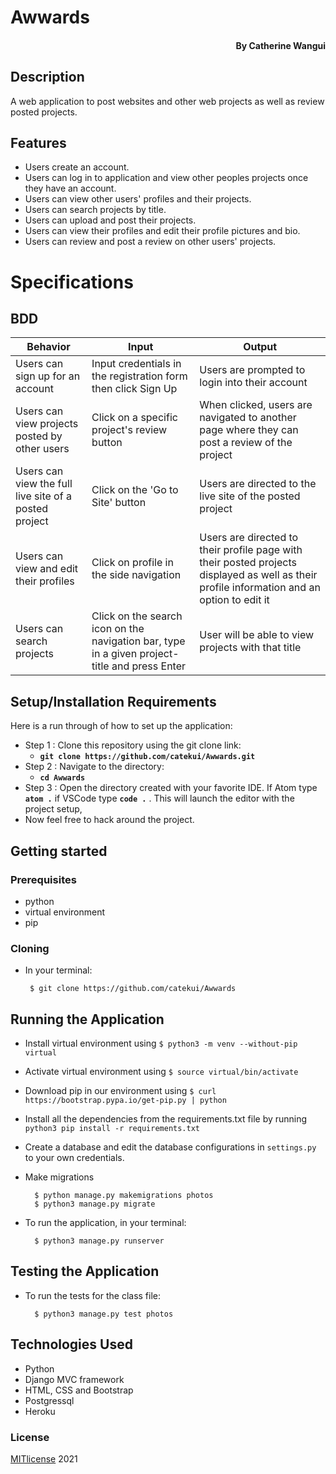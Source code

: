 # Awwards

#### <div dir="rtl">By **Catherine Wangui**</div>

## Description
A web application to post websites and other web projects as well as review posted projects.

## Features
* Users create an account.
* Users can log in to application and view other peoples projects once they have an account.
* Users can view other users' profiles and their projects.
* Users can search projects by title.
* Users can upload and post their projects.
* Users can view their profiles and edit their profile pictures and bio.
* Users can review and post a review on other users' projects.

# Specifications

## BDD
| Behavior            | Input                         | Output                        |
| ------------------- | ----------------------------- | ----------------------------- |
| Users can sign up for an account | Input credentials in the registration form then click Sign Up | Users are prompted to login into their account |
| Users can view projects posted by other users | Click on a specific project's review button | When clicked, users are navigated to another page where they can post a review of the project |
| Users can view the full live site of a posted project | Click on the 'Go to Site' button | Users are directed to the live site of the posted project |
| Users can view and edit their profiles | Click on profile in the side navigation | Users are directed to their profile page with their posted projects displayed as well as their profile information and an option to edit it |
| Users can search projects | Click on the search icon on the navigation bar, type in a given project-title and press Enter | User will be able to view projects with that title |


## Setup/Installation Requirements
Here is a run through of how to set up the application:
* Step 1 : Clone this repository using the git clone link:
  * **`git clone https://github.com/catekui/Awwards.git`**
* Step 2 : Navigate to the directory:
  * **`cd Awwards`**
* Step 3 : Open the directory created with your favorite IDE. If Atom type **`atom .`** if VSCode type **`code .`** . This will launch the editor with the project setup,
* Now feel free to hack around the project.

## Getting started
### Prerequisites
* python
* virtual environment
* pip

### Cloning
* In your terminal:

       $ git clone https://github.com/catekui/Awwards

## Running the Application
* Install virtual environment using `$ python3 -m venv --without-pip virtual`
* Activate virtual environment using `$ source virtual/bin/activate`
* Download pip in our environment using `$ curl https://bootstrap.pypa.io/get-pip.py | python`
* Install all the dependencies from the requirements.txt file by running `python3 pip install -r requirements.txt`
* Create a database and edit the database configurations in `settings.py` to your own credentials.
* Make migrations

        $ python manage.py makemigrations photos
        $ python3 manage.py migrate 

* To run the application, in your terminal:

        $ python3 manage.py runserver
        
## Testing the Application
* To run the tests for the class file:

        $ python3 manage.py test photos
        
## Technologies Used
- Python 
- Django MVC framework
- HTML, CSS and Bootstrap
- Postgressql
- Heroku

### License
[MITlicense](LICENSE) 2021 